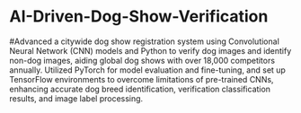 # AI-Driven-Dog-Show-Verification

#Advanced a citywide dog show registration system using Convolutional Neural Network (CNN) models and Python to verify dog images and identify non-dog images, aiding global dog shows with over 18,000 competitors annually. Utilized PyTorch for model evaluation and fine-tuning, and set up TensorFlow environments to overcome limitations of pre-trained CNNs, enhancing accurate dog breed identification, verification classification results, and image label processing.
